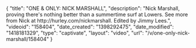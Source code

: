 {
    "title": "ONE & ONLY: NICK MARSHALL",
    "description": "Nick Marshall, proving there's nothing better than a summertime surf at Lowers. See more from Nick at http:\/\/hurley.com\/nickmarshall. Edited by Jimmy Lees.",
    "videoid": "158404",
    "date_created": "1398292475",
    "date_modified": "1418181329",
    "type": "captivate",
    "layout": "video",
    "url": "\/v\/one-only-nick-marshall\/158404"
}